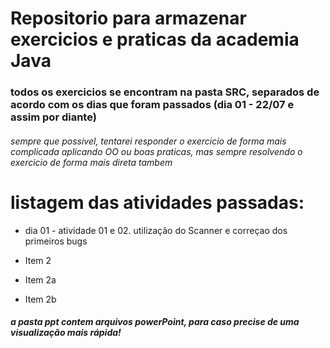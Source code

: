 # Repositorio para armazenar exercicios e praticas da academia Java

### todos os exercicios se encontram na pasta SRC, separados de acordo com os dias que foram passados (dia 01 - 22/07 e assim por diante)

###### sempre que possivel, tentarei responder o exercicio de forma mais complicada aplicando OO ou boas praticas, mas sempre resolvendo o exercicio de forma mais direta tambem

# listagem das atividades passadas:
* dia 01 - atividade 01 e 02. utilização do Scanner e correçao dos primeiros bugs

* Item 2
* Item 2a
* Item 2b

##### a pasta ppt contem arquivos powerPoint, para caso precise de uma visualização mais rápida!